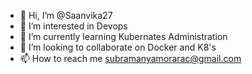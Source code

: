 - 👋 Hi, I’m @Saanvika27
- 👀 I’m interested in Devops 
- 🌱 I’m currently learning Kubernates Administration
- 💞️ I’m looking to collaborate on Docker and K8's
- 📫 How to reach me subramanyamorarac@gmail.com

<!---
Saanvika27/Saanvika27 is a ✨ special ✨ repository because its `README.md` (this file) appears on your GitHub profile.
You can click the Preview link to take a look at your changes.
--->
